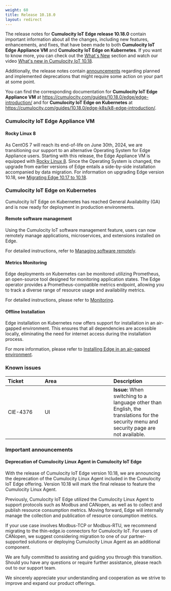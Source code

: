 ```yaml
---
weight: 60
title: Release 10.18.0
layout: redirect
---
```


The release notes for **Cumulocity IoT Edge release 10.18.0** contain important information about all the changes, including new features, enhancements, and fixes, that have been made to both **Cumulocity IoT Edge Appliance VM** and **Cumulocity IoT Edge on Kubernetes**. If you want to know more, you can check out the [What´s New](/release-10-18-0/whatsnew-10-18-0/) section and watch our video [What's new in Cumulocity IoT 10.18](https://www.youtube.com/watch?v=pTouaQbc6SI&list=PLexm-BA6Wrr8AYnu97vpIR7uicD2wsyms).

Additionally, the release notes contain [announcements](/release-10-18-0/edge-10-18-0/#announcements) regarding planned and implemented deprecations that might require some action on your part at some point.


You can find the corresponding documentation for **Cumulocity IoT Edge Appliance VM** at https://cumulocity.com/guides/10.18.0/edge/edge-introduction/ and for **Cumulocity IoT Edge on Kubernetes** at https://cumulocity.com/guides/10.18.0/edge-k8s/k8-edge-introduction/.

### Cumulocity IoT Edge Appliance VM

#### Rocky Linux 8
As CentOS 7 will reach its end-of-life on June 30th, 2024, we are transitioning our support to an alternative Operating System for Edge Appliance users. Starting with this release, the Edge Appliance VM is equipped with [Rocky Linux 8](https://rockylinux.org/). Since the Operating System is changed, the upgrade from earlier versions of Edge entails a side-by-side installation accompanied by data migration. For information on upgrading Edge version 10.18, see [Migrating Edge 10.17 to 10.18](https://cumulocity.com/guides/10.18.0/edge/update-bundle/migration-1017-to-1018/).

### Cumulocity IoT Edge on Kubernetes
Cumulocity IoT Edge on Kubernetes has reached General Availability (GA) and is now ready for deployment in production environments.

#### Remote software management

Using the Cumulocity IoT software management feature, users can now remotely manage applications, microservices, and extensions installed on Edge.

For detailed instructions, refer to [Managing software remotely](https://cumulocity.com/guides/10.18.0/edge-k8s/k8-edge-connecting-edge-to-cloud-bundle/software-management-docs).

#### Metrics Monitoring

Edge deployments on Kubernetes can be monitored utilizing Prometheus, an open-source tool designed for monitoring application states. The Edge operator provides a Prometheus-compatible metrics endpoint, allowing you to track a diverse range of resource usage and availability metrics.

For detailed instructions, please refer to [Monitoring](https://cumulocity.com/guides/10.18.0/edge-k8s/edge-operations-bundle/monitoring).

#### Offline Installation

Edge installation on Kubernetes now offers support for installation in an air-gapped environment. This ensures that all dependencies are accessible locally, eliminating the need for internet access during the installation process.

For more information, please refer to [Installing Edge in an air-gapped environment](https://cumulocity.com/guides/10.18.0/edge-k8s/installing-edge-on-k8-bundle/air-gapped-installation).

### Known issues

|<div style="width:100px">Ticket</div>|<div style="width:200px">Area</div>|Description
|:---|:---|:---
|CIE-4376|UI|**Issue:** When switching to a language other than English, the translations for the security menu and security page are not available.

### Important announcements

#### Deprecation of Cumulocity Linux Agent in Cumulocity IoT Edge

With the release of Cumulocity IoT Edge version 10.18, we are announcing the deprecation of the Cumulocity Linux Agent included in the Cumulocity IoT Edge offering. Version 10.18 will mark the final release to feature the Cumulocity Linux Agent.

Previously, Cumulocity IoT Edge utilized the Cumulocity Linux Agent to support protocols such as Modbus and CANopen, as well as to collect and publish resource consumption metrics. Moving forward, Edge will internally manage the collection and publication of resource consumption metrics.

If your use case involves Modbus-TCP or Modbus-RTU, we recommend migrating to the thin-edge.io connectors for Cumulocity IoT. For users of CANopen, we suggest considering migration to one of our partner-supported solutions or deploying Cumulocity Linux Agent as an additional component.

We are fully committed to assisting and guiding you through this transition. Should you have any questions or require further assistance, please reach out to our support team.

We sincerely appreciate your understanding and cooperation as we strive to improve and expand our product offerings.
